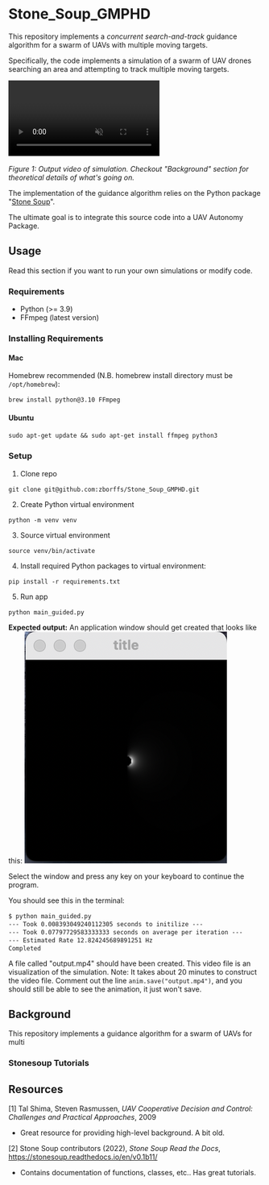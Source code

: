 # Stone_Soup_GMPHD
This repository implements a *concurrent search-and-track* guidance algorithm for a swarm of UAVs with multiple moving 
targets.

Specifically, the code implements a simulation of a swarm of UAV drones searching an area and attempting to track 
multiple moving targets.

<div><video controls src="https://user-images.githubusercontent.com/19653313/197231667-4d7014f2-36ec-4823-a2c0-980a16f4068e.mp4
" muted="false"></video></div>

*Figure 1: Output video of simulation. Checkout "Background" section for theoretical details of what's going on.*

The implementation of the guidance algorithm relies on the Python package 
"[Stone Soup](https://stonesoup.readthedocs.io/en/v0.1b11/)".

The ultimate goal is to integrate this source code into a UAV Autonomy Package.

## Usage
Read this section if you want to run your own simulations or modify code.

### Requirements
- Python (>= 3.9)
- FFmpeg (latest version)

### Installing Requirements
#### Mac
Homebrew recommended (N.B. homebrew install directory must be ```/opt/homebrew```):
```shell
brew install python@3.10 FFmpeg
```
#### Ubuntu
```shell
sudo apt-get update && sudo apt-get install ffmpeg python3
```

### Setup
1. Clone repo
```shell
git clone git@github.com:zborffs/Stone_Soup_GMPHD.git
```

2. Create Python virtual environment
```shell
python -m venv venv
```

3. Source virtual environment
```shell
source venv/bin/activate
```

4. Install required Python packages to virtual environment:
```shell
pip install -r requirements.txt
```

5. Run app
```shell
python main_guided.py 
```

**Expected output:**
An application window should get created that looks like this:
![Expected Initial App Window](figures/Initial_App_Window.png)

Select the window and press any key on your keyboard to continue the program.

You should see this in the terminal:
```shell
$ python main_guided.py 
--- Took 0.008393049240112305 seconds to initilize ---
--- Took 0.07797729583333333 seconds on average per iteration ---
--- Estimated Rate 12.824245689891251 Hz
Completed
```
A file called "output.mp4" should have been created. This video file is an visualization of the simulation. Note: It 
takes about 20 minutes to construct the video file. Comment out the line ```anim.save("output.mp4")```, and you should 
still be able to see the animation, it just won't save. 


## Background
This repository implements a guidance algorithm for a swarm of UAVs for multi

### Stonesoup Tutorials

## Resources
[1] Tal Shima, Steven Rasmussen, *UAV Cooperative Decision and Control: Challenges and Practical Approaches*, 2009
- Great resource for providing high-level background. A bit old.

[2] Stone Soup contributors (2022), *Stone Soup Read the Docs*, https://stonesoup.readthedocs.io/en/v0.1b11/
- Contains documentation of functions, classes, etc.. Has great tutorials.
